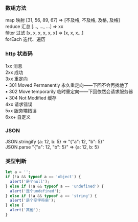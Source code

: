 ### 数组方法

map 映射 [31, 56, 89, 67] => [不及格, 不及格, 及格, 及格]  
reduce 汇总 [..., ..., ...] => xx  
filter 过滤 [x, x, x, x, x, x] => [x, x, x...]  
forEach 迭代、遍历

### http 状态码

1xx 消息  
2xx 成功  
3xx 重定向  
▪ 301 Moved Permanently 永久重定向——下回不会再找他了  
▪ 302 Move temporarily 临时重定向——下回依然会请求服务器  
▪ 304 Not Modified 缓存  
4xx 请求错误  
5xx 服务端错误  
6xx+ 自定义

### JSON

JSON.stringify {a: 12, b: 5} => "{\"a\": 12, \"b\": 5}"  
JSON.parse "{\"a\": 12, \"b\": 5}" => {a: 12, b: 5}

### 类型判断

```js
let a = '';
if (!a && typeof a == 'object') {
  alert('是个null');
} else if (!a && typeof a == 'undefined') {
  alert('是个undefined');
} else if (!a && typeof a == 'string') {
  alert('是个空字符串');
} else {
  alert('其他');
}
```
